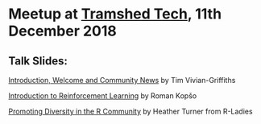 # Meetup at [Tramshed Tech](http://www.tramshedtech.co.uk/index), 11th December 2018

## Talk Slides:

[Introduction, Welcome and Community News](https://github.com/pydatacardiff/meetups/blob/master/meetup_11_12_18/Meetup%2011-12-18.pdf) by Tim Vivian-Griffiths

[Introduction to Reinforcement Learning](https://github.com/pydatacardiff/meetups/blob/master/meetup_11_12_18/intro_to_reinforcement_learning.pdf) by Roman Kopšo

[Promoting Diversity in the R Community](https://github.com/pydatacardiff/meetups/blob/master/meetup_11_12_18/Diversity_in_the_R_community.pdf) by Heather Turner from R-Ladies
